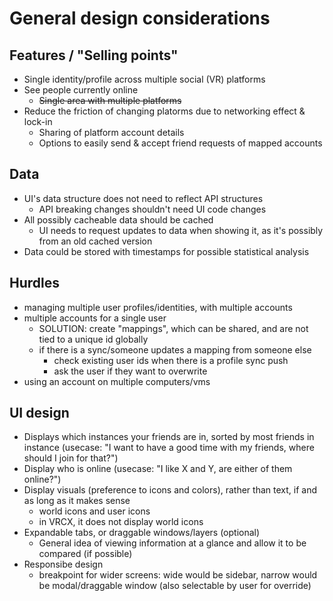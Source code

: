 # General design considerations

## Features / "Selling points"

- Single identity/profile across multiple social (VR) platforms
- See people currently online
  - ~~Single area with multiple platforms~~
- Reduce the friction of changing platorms due to networking effect & lock-in
  - Sharing of platform account details
  - Options to easily send & accept friend requests of mapped accounts

## Data

- UI's data structure does not need to reflect API structures
  - API breaking changes shouldn't need UI code changes
- All possibly cacheable data should be cached
  - UI needs to request updates to data when showing it, as it's possibly from an old cached version
- Data could be stored with timestamps for possible statistical analysis

## Hurdles

- managing multiple user profiles/identities, with multiple accounts
- multiple accounts for a single user
  - SOLUTION: create "mappings", which can be shared, and are not tied to a unique id globally
  - if there is a sync/someone updates a mapping from someone else
    - check existing user ids when there is a profile sync push
    - ask the user if they want to overwrite
- using an account on multiple computers/vms

## UI design

- Displays which instances your friends are in, sorted by most friends in instance (usecase: "I want to have a good time with my friends, where should I join for that?")
- Display who is online (usecase: "I like X and Y, are either of them online?")
- Display visuals (preference to icons and colors), rather than text, if and as long as it makes sense
  - world icons and user icons
  - in VRCX, it does not display world icons
- Expandable tabs, or draggable windows/layers (optional)
  - General idea of viewing information at a glance and allow it to be compared (if possible)
- Responsibe design
  - breakpoint for wider screens: wide would be sidebar, narrow would be modal/draggable window (also selectable by user for override)
